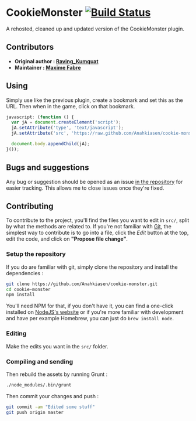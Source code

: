# CookieMonster [![Build Status](https://travis-ci.org/Anahkiasen/cookie-monster.png?branch=testing)](https://travis-ci.org/Anahkiasen/cookie-monster)

A rehosted, cleaned up and updated version of the CookieMonster plugin.

## Contributors

- **Original author : [Raving_Kumquat](http://cookieclicker.wikia.com/wiki/User:Raving_Kumquat)**
- **Maintainer : [Maxime Fabre](https://github.com/Anahkiasen)**

## Using

Simply use like the previous plugin, create a bookmark and set this as the URL. Then when in the game, click on that bookmark.

```js
javascript: (function () {
  var jA = document.createElement('script');
  jA.setAttribute('type', 'text/javascript');
  jA.setAttribute('src', 'https://raw.github.com/Anahkiasen/cookie-monster/master/dist/cookie-monster.js?' + new Date().getTime());

  document.body.appendChild(jA);
}());
```

## Bugs and suggestions

Any bug or suggestion should be opened as an issue [in the repository](https://github.com/Anahkiasen/cookie-monster/issues) for easier tracking. This allows me to close issues once they're fixed.

## Contributing

To contribute to the project, you'll find the files you want to edit in `src/`, split by what the methods are related to. If you're not familiar with [Git](http://git-scm.com/), the simplest way to contribute is to go into a file, click the _Edit_ button at the top, edit the code, and click on **"Propose file change"**.

### Setup the repository

If you do are familiar with git, simply clone the repository and install the dependencies :

```bash
git clone https://github.com/Anahkiasen/cookie-monster.git
cd cookie-monster
npm install
```

You'll need NPM for that, if you don't have it, you can find a one-click installed on [NodeJS's website](http://nodejs.org/) or if you're more familiar with development and have per example Homebrew, you can just do `brew install node`.

### Editing

Make the edits you want in the `src/` folder.

### Compiling and sending

Then rebuild the assets by running Grunt :

```bash
./node_modules/.bin/grunt
```

Then commit your changes and push :

```bash
git commit -am "Edited some stuff"
git push origin master
```